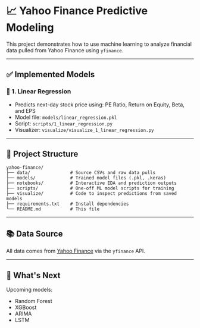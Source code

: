 # 📈 Yahoo Finance Predictive Modeling

This project demonstrates how to use machine learning to analyze financial data pulled from Yahoo Finance using `yfinance`.

---

## ✅ Implemented Models

### 🧮 1. Linear Regression
- Predicts next-day stock price using: PE Ratio, Return on Equity, Beta, and EPS
- Model file: `models/linear_regression.pkl`
- Script: `scripts/1_linear_regression.py`
- Visualizer: `visualize/visualize_1_linear_regression.py`

---

## 📁 Project Structure

```
yahoo-finance/
├── data/               # Source CSVs and raw data pulls
├── models/             # Trained model files (.pkl, .keras)
├── notebooks/          # Interactive EDA and prediction outputs
├── scripts/            # One-off ML model scripts for training
├── visualize/          # Code to inspect predictions from saved models
├── requirements.txt    # Install dependencies
└── README.md           # This file
```

---

## 📚 Data Source
All data comes from [Yahoo Finance](https://finance.yahoo.com/) via the `yfinance` API.

---

## 🔮 What's Next
Upcoming models:
- Random Forest
- XGBoost
- ARIMA
- LSTM